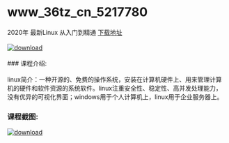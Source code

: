 # www_36tz_cn_5217780
2020年 最新Linux 从入门到精通
[下载地址](http://www.36tz.cn/article/5217780 "下载地址")
<br/></br>[![download](http://36tz.cn/muke_img/2021_01_1-80-300x203.png "下载地址")](http://www.36tz.cn/article/5217780 "下载地址")
<br/></br>### 课程介绍:<br/></br>linux简介：一种开源的、免费的操作系统，安装在计算机硬件上、用来管理计算机的硬件和软件资源的系统软件。linux注重安全性、稳定性、高并发处理能力，没有优异的可视化界面；windows用于个人计算机上，linux用于企业服务器上。

### 课程截图:
[![download](http://36tz.cn/muke_img/2021_01_2-96.png "下载地址")](http://www.36tz.cn/article/5217780 "下载地址")

